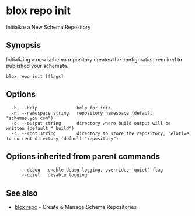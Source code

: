 # blox repo init

Initialize a New Schema Repository

## Synopsis

Initializing a new schema repository creates the
configuration required to published your schemata.

```
blox repo init [flags]
```

## Options

```
  -h, --help               help for init
  -n, --namespace string   repository namespace (default "schemas.you.com")
  -o, --output string      directory where build output will be written (default "_build")
  -r, --root string        directory to store the repository, relative to current directory (default "repository")
```

## Options inherited from parent commands

```
      --debug   enable debug logging, overrides 'quiet' flag
      --quiet   disable logging
```

## See also

* [blox repo](/cmd/blox_repo)	 - Create & Manage Schema Repositories

